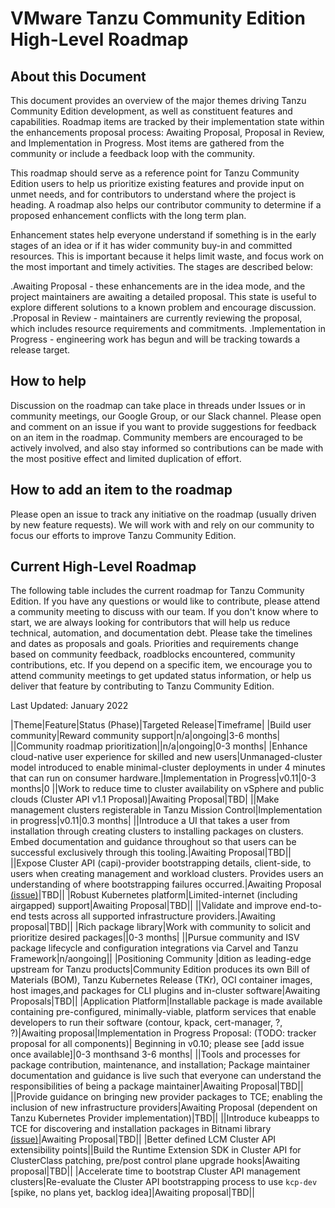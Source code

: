 # VMware Tanzu Community Edition High-Level Roadmap

## About this Document

This document provides an overview of the major themes driving Tanzu Community Edition development, as well as constituent features and capabilities. Roadmap items are tracked by their implementation state within the enhancements proposal process: Awaiting Proposal, Proposal in Review, and Implementation in Progress. Most items are gathered from the community or include a feedback loop with the community.

This roadmap should serve as a reference point for Tanzu Community Edition users to help us prioritize existing features and provide input on unmet needs, and for contributors to understand where the project is heading. A roadmap also helps our contributor community to determine if a proposed enhancement conflicts with the long term plan.

Enhancement states help everyone understand if something is in the early stages of an idea or if it has wider community buy-in and committed resources. This is important because it helps limit waste, and focus work on the most important and timely activities. The stages are described below:

.Awaiting Proposal - these enhancements are in the idea mode, and the project maintainers are awaiting a detailed proposal. This state is useful to explore different solutions to a known problem and encourage discussion.
.Proposal in Review - maintainers are currently reviewing the proposal, which includes resource requirements and commitments.
.Implementation in Progress - engineering work has begun and will be tracking towards a release target.

## How to help

Discussion on the roadmap can take place in threads under Issues or in community meetings, our Google Group, or our Slack channel. Please open and comment on an issue if you want to provide suggestions for feedback on  an item in the roadmap.  Community members are encouraged to be actively involved, and also stay informed so contributions can be made with the most positive effect and limited duplication of effort.

## How to add an item to the roadmap

Please open an issue to track any initiative on the roadmap (usually driven by new feature requests). We will work with and rely on our community to focus our efforts to improve Tanzu Community Edition.

## Current High-Level Roadmap

The following table includes the current roadmap for Tanzu Community Edition. If you have any questions or would like to contribute, please attend a community meeting to discuss with our team. If you don't know where to start, we are always looking for contributors that will help us reduce technical, automation, and documentation debt. Please take the timelines and dates as proposals and goals. Priorities and requirements change based on community feedback, roadblocks encountered, community contributions, etc. If you depend on a specific item, we encourage you to attend community meetings to get updated status information, or help us deliver that feature by contributing to Tanzu Community Edition.

Last Updated:  January 2022

|Theme|Feature|Status (Phase)|Targeted Release|Timeframe|
|Build user community|Reward community support|n/a|ongoing|3-6 months|
||Community roadmap prioritization||n/a|ongoing|0-3 months|
|Enhance cloud-native user experience for skilled and new users|Unmanaged-cluster model introduced to enable minimal-cluster deployments in under 4 minutes that can run on consumer hardware.|Implementation in Progress|v0.11|0-3 months|0
||Work to reduce time to cluster availability on vSphere and public clouds (Cluster API v1.1
Proposal)|Awaiting Proposal|TBD|
||Make management clusters registerable in Tanzu Mission Control|Implementation in progress|v0.11|0.3 months|
||Introduce a UI that takes a user from installation through creating clusters to installing packages on clusters. Embed documentation and guidance throughout so that users can be successful exclusively through this tooling.|Awaiting Proposal|TBD||
||Expose Cluster API (capi)-provider bootstrapping details, client-side, to users when creating management and workload clusters. Provides users an understanding of where bootstrapping failures occurred.|Awaiting Proposal [(issue)](https://github.com/vmware-tanzu/community-edition/issues/2730)|TBD||
|Robust Kubernetes platform|Limited-internet (including airgapped) support|Awaiting Proposal|TBD||
||Validate and improve end-to-end tests across all supported infrastructure providers.|Awaiting proposal|TBD||
|Rich package library|Work with community to solicit and prioritize desired packages||0-3 months|
||Pursue community and ISV package lifecycle and configuration integrations via Carvel and Tanzu Framework|n/aongoing||
|Positioning Community |dition as leading-edge upstream for Tanzu products|Community Edition produces its own Bill of Materials (BOM), Tanzu Kubernetes Release (TKr), OCI container images, host images,and packages for CLI plugins and in-cluster software|Awaiting Proposals|TBD||
|Application Platform|Installable package is made available containing pre-configured, minimally-viable, platform services that enable developers to run their software (contour, kpack, cert-manager, ?, ?)|Awaiting proposal|Implementation in Progress Proposal: (TODO: tracker proposal for all components)| Beginning in v0.10; please see [add issue once available]|0-3 monthsand 3-6 months|
||Tools and processes for package contribution, maintenance, and installation; Package maintainer documentation and guidance is live such that everyone can understand the responsibilities of being a package maintainer|Awaiting Proposal|TBD||
||Provide guidance on bringing new provider packages to TCE; enabling the inclusion of new infrastructure providers|Awaiting Proposal (dependent on Tanzu Kubernetes Provider implementation)|TBD||
||Introduce kubeapps to TCE for discovering and installation packages in Bitnami library [(issue)](https://github.com/vmware-tanzu/community-edition/issues/2418)|Awaiting Proposal|TBD||
|Better defined LCM Cluster API extensibility points||Build the Runtime Extension SDK in Cluster API for ClusterClass patching, pre/post control plane upgrade hooks|Awaiting proposal|TBD||
|Accelerate time to bootstrap Cluster API management clusters|Re-evaluate the Cluster API bootstrapping process to use `kcp-dev` [spike, no plans yet, backlog idea]|Awaiting proposal|TBD||
